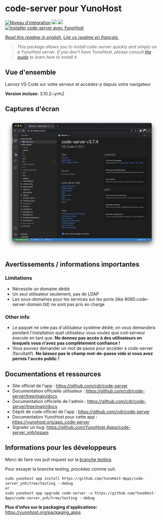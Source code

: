# code-server pour YunoHost

[![Niveau d'intégration](https://dash.yunohost.org/integration/code-server.svg)](https://dash.yunohost.org/appci/app/code-server) ![](https://ci-apps.yunohost.org/ci/badges/code-server.status.svg) ![](https://ci-apps.yunohost.org/ci/badges/code-server.maintain.svg)  
[![Installer code-server avec YunoHost](https://install-app.yunohost.org/install-with-yunohost.svg)](https://install-app.yunohost.org/?app=code-server)

*[Read this readme in english.](./README.md)*
*[Lire ce readme en français.](./README_fr.md)*

> *This package allows you to install code-server quickly and simply on a YunoHost server.
If you don't have YunoHost, please consult [the guide](https://yunohost.org/#/install) to learn how to install it.*

## Vue d'ensemble

Lancez VS Code sur votre serveur et accédez-y depuis votre navigateur

**Version incluse:** 3.10.2~ynh2



## Captures d'écran

![](./doc/screenshots/screenshot.png)

## Avertissements / informations importantes

### Limitations

* Nécessite un domaine dédié
* Un seul utilisateur seulement, pas de LDAP
* Les sous-domaines pour les services sur les ports (like 8080.code-server-domain.tld) ne sont pas pris en charge

### Other info

* Le paquet ne crée pas d'utilisateur système dédié; on vous demandera pendant l'installation quel utilisateur vous voulez que cod-serveur éxecute en tant que. **Ne donnez pas accès à des utilisateurs en lesquels vous n'avez pas complètement confiance !**
* Vous pouvez demander un mot de passe pour accéder à code-server (facultatif). **Ne laissez pas le champ mot-de-passe vide si vous avez permis l'accès public !**

## Documentations et ressources

* Site officiel de l'app : https://github.com/cdr/code-server
* Documentation officielle utilisateur : https://github.com/cdr/code-server/tree/main/docs
* Documentation officielle de l'admin : https://github.com/cdr/code-server/tree/main/docs
* Dépôt de code officiel de l'app :  https://github.com/cdr/code-server
* Documentation YunoHost pour cette app : https://yunohost.org/app_code-server
* Signaler un bug: https://github.com/YunoHost-Apps/code-server_ynh/issues

## Informations pour les développeurs

Merci de faire vos pull request sur la [branche testing](https://github.com/YunoHost-Apps/code-server_ynh/tree/testing).

Pour essayer la branche testing, procédez comme suit.
```
sudo yunohost app install https://github.com/YunoHost-Apps/code-server_ynh/tree/testing --debug
or
sudo yunohost app upgrade code-server -u https://github.com/YunoHost-Apps/code-server_ynh/tree/testing --debug
```

**Plus d'infos sur le packaging d'applications:** https://yunohost.org/packaging_apps